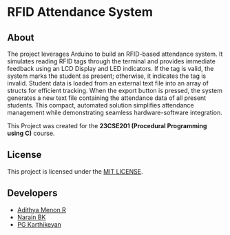 # RFID Attendance System

## About
The project leverages Arduino to build an RFID-based attendance system. It simulates reading RFID tags through the terminal and provides immediate feedback using an LCD Display and LED indicators. If the tag is valid, the system marks the student as present; otherwise, it indicates the tag is invalid. Student data is loaded from an external text file into an array of structs for efficient tracking. When the export button is pressed, the system generates a new text file containing the attendance data of all present students. This compact, automated solution simplifies attendance management while demonstrating seamless hardware-software integration.

This Project was created for the **23CSE201 (Procedural Programming using C)** course.

## License
This project is licensed under the [MIT LICENSE](LICENSE).

## Developers
- [Adithya Menon R](https://www.linkedin.com/in/adithya-menon-r)
- [Narain BK](https://www.linkedin.com/in/narain-bk)
- [PG Karthikeyan](https://www.linkedin.com/in/karthikeyan-pg-95a5b6291)
